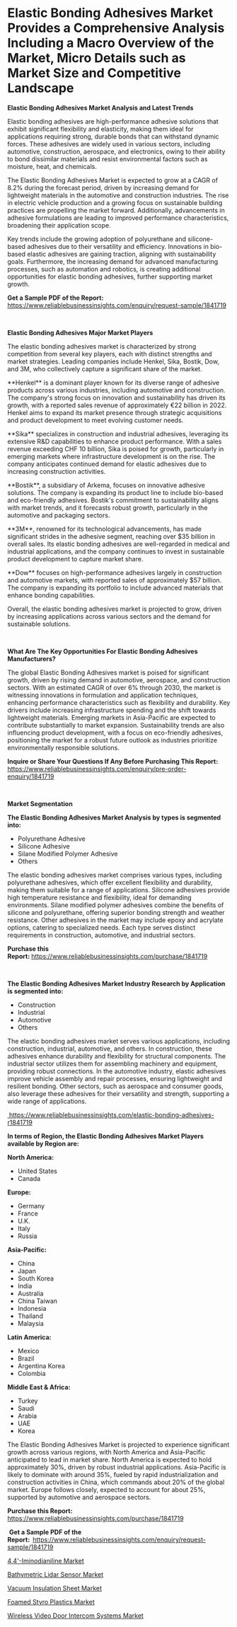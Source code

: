 <p><h1>Elastic Bonding Adhesives Market Provides a Comprehensive Analysis Including a Macro Overview of the Market, Micro Details such as Market Size and Competitive Landscape</h1></p><p><strong>Elastic Bonding Adhesives Market Analysis and Latest Trends</strong></p>
<p><p>Elastic bonding adhesives are high-performance adhesive solutions that exhibit significant flexibility and elasticity, making them ideal for applications requiring strong, durable bonds that can withstand dynamic forces. These adhesives are widely used in various sectors, including automotive, construction, aerospace, and electronics, owing to their ability to bond dissimilar materials and resist environmental factors such as moisture, heat, and chemicals.</p><p>The Elastic Bonding Adhesives Market is expected to grow at a CAGR of 8.2% during the forecast period, driven by increasing demand for lightweight materials in the automotive and construction industries. The rise in electric vehicle production and a growing focus on sustainable building practices are propelling the market forward. Additionally, advancements in adhesive formulations are leading to improved performance characteristics, broadening their application scope.</p><p>Key trends include the growing adoption of polyurethane and silicone-based adhesives due to their versatility and efficiency. Innovations in bio-based elastic adhesives are gaining traction, aligning with sustainability goals. Furthermore, the increasing demand for advanced manufacturing processes, such as automation and robotics, is creating additional opportunities for elastic bonding adhesives, further supporting market growth.</p></p>
<p><strong>Get a Sample PDF of the Report:&nbsp;</strong> <a href="https://www.reliablebusinessinsights.com/enquiry/request-sample/1841719?utm_campaign=63&utm_medium=2&utm_source=Github&utm_content=ia&utm_term=19102024&utm_id=elastic-bonding-adhesives">https://www.reliablebusinessinsights.com/enquiry/request-sample/1841719</a></p>
<p>&nbsp;</p>
<p><strong>Elastic Bonding Adhesives Major Market Players</strong></p>
<p><p>The elastic bonding adhesives market is characterized by strong competition from several key players, each with distinct strengths and market strategies. Leading companies include Henkel, Sika, Bostik, Dow, and 3M, who collectively capture a significant share of the market.</p><p>**Henkel** is a dominant player known for its diverse range of adhesive products across various industries, including automotive and construction. The company's strong focus on innovation and sustainability has driven its growth, with a reported sales revenue of approximately €22 billion in 2022. Henkel aims to expand its market presence through strategic acquisitions and product development to meet evolving customer needs.</p><p>**Sika** specializes in construction and industrial adhesives, leveraging its extensive R&D capabilities to enhance product performance. With a sales revenue exceeding CHF 10 billion, Sika is poised for growth, particularly in emerging markets where infrastructure development is on the rise. The company anticipates continued demand for elastic adhesives due to increasing construction activities.</p><p>**Bostik**, a subsidiary of Arkema, focuses on innovative adhesive solutions. The company is expanding its product line to include bio-based and eco-friendly adhesives. Bostik's commitment to sustainability aligns with market trends, and it forecasts robust growth, particularly in the automotive and packaging sectors.</p><p>**3M**, renowned for its technological advancements, has made significant strides in the adhesive segment, reaching over $35 billion in overall sales. Its elastic bonding adhesives are well-regarded in medical and industrial applications, and the company continues to invest in sustainable product development to capture market share.</p><p>**Dow** focuses on high-performance adhesives largely in construction and automotive markets, with reported sales of approximately $57 billion. The company is expanding its portfolio to include advanced materials that enhance bonding capabilities.</p><p>Overall, the elastic bonding adhesives market is projected to grow, driven by increasing applications across various sectors and the demand for sustainable solutions.</p></p>
<p>&nbsp;</p>
<p><strong>What Are The Key Opportunities For Elastic Bonding Adhesives Manufacturers?</strong></p>
<p><p>The global Elastic Bonding Adhesives market is poised for significant growth, driven by rising demand in automotive, aerospace, and construction sectors. With an estimated CAGR of over 6% through 2030, the market is witnessing innovations in formulation and application techniques, enhancing performance characteristics such as flexibility and durability. Key drivers include increasing infrastructure spending and the shift towards lightweight materials. Emerging markets in Asia-Pacific are expected to contribute substantially to market expansion. Sustainability trends are also influencing product development, with a focus on eco-friendly adhesives, positioning the market for a robust future outlook as industries prioritize environmentally responsible solutions.</p></p>
<p><strong>Inquire or Share Your Questions If Any Before Purchasing This Report:</strong> <a href="https://www.reliablebusinessinsights.com/enquiry/pre-order-enquiry/1841719?utm_campaign=63&utm_medium=2&utm_source=Github&utm_content=ia&utm_term=19102024&utm_id=elastic-bonding-adhesives">https://www.reliablebusinessinsights.com/enquiry/pre-order-enquiry/1841719</a></p>
<p>&nbsp;</p>
<p><strong>Market Segmentation</strong></p>
<p><strong>The Elastic Bonding Adhesives Market Analysis by types is segmented into:</strong></p>
<p><ul><li>Polyurethane Adhesive</li><li>Silicone Adhesive</li><li>Silane Modified Polymer Adhesive</li><li>Others</li></ul></p>
<p><p>The elastic bonding adhesives market comprises various types, including polyurethane adhesives, which offer excellent flexibility and durability, making them suitable for a range of applications. Silicone adhesives provide high temperature resistance and flexibility, ideal for demanding environments. Silane modified polymer adhesives combine the benefits of silicone and polyurethane, offering superior bonding strength and weather resistance. Other adhesives in the market may include epoxy and acrylate options, catering to specialized needs. Each type serves distinct requirements in construction, automotive, and industrial sectors.</p></p>
<p><strong>Purchase this Report:&nbsp;</strong><a href="https://www.reliablebusinessinsights.com/purchase/1841719?utm_campaign=63&utm_medium=2&utm_source=Github&utm_content=ia&utm_term=19102024&utm_id=elastic-bonding-adhesives">https://www.reliablebusinessinsights.com/purchase/1841719</a></p>
<p>&nbsp;</p>
<p><strong>The Elastic Bonding Adhesives Market Industry Research by Application is segmented into:</strong></p>
<p><ul><li>Construction</li><li>Industrial</li><li>Automotive</li><li>Others</li></ul></p>
<p><p>The elastic bonding adhesives market serves various applications, including construction, industrial, automotive, and others. In construction, these adhesives enhance durability and flexibility for structural components. The industrial sector utilizes them for assembling machinery and equipment, providing robust connections. In the automotive industry, elastic adhesives improve vehicle assembly and repair processes, ensuring lightweight and resilient bonding. Other sectors, such as aerospace and consumer goods, also leverage these adhesives for their versatility and strength, supporting a wide range of applications.</p></p>
<p><a href="https://www.reliablebusinessinsights.com/elastic-bonding-adhesives-r1841719?utm_campaign=63&utm_medium=2&utm_source=Github&utm_content=ia&utm_term=19102024&utm_id=elastic-bonding-adhesives">&nbsp;https://www.reliablebusinessinsights.com/elastic-bonding-adhesives-r1841719</a></p>
<p><strong>In terms of Region, the Elastic Bonding Adhesives Market Players available by Region are:</strong></p>
<p>
    <p> <strong> North America: </strong>
        <ul>
            <li>United States</li>
            <li>Canada</li>
        </ul>
        </p> 
    <p> <strong> Europe: </strong>
        <ul>
            <li>Germany</li>
            <li>France</li>
            <li>U.K.</li>
            <li>Italy</li>
            <li>Russia</li>
        </ul>
        </p> 
    <p> <strong> Asia-Pacific: </strong>
        <ul>
            <li>China</li>
            <li>Japan</li>
            <li>South Korea</li>
            <li>India</li>
            <li>Australia</li>
            <li>China Taiwan</li>
            <li>Indonesia</li>
            <li>Thailand</li>
            <li>Malaysia</li>
        </ul>
        </p> 
    <p> <strong> Latin America: </strong>
        <ul>
            <li>Mexico</li>
            <li>Brazil</li>
            <li>Argentina Korea</li>
            <li>Colombia</li>
        </ul>
        </p> 
    <p> <strong> Middle East & Africa: </strong>
        <ul>
            <li>Turkey</li>
            <li>Saudi</li>
            <li>Arabia</li>
            <li>UAE</li>
            <li>Korea</li>
        </ul>
    </p>
    </p>
<p><p>The Elastic Bonding Adhesives Market is projected to experience significant growth across various regions, with North America and Asia-Pacific anticipated to lead in market share. North America is expected to hold approximately 30%, driven by robust industrial applications. Asia-Pacific is likely to dominate with around 35%, fueled by rapid industrialization and construction activities in China, which commands about 20% of the global market. Europe follows closely, expected to account for about 25%, supported by automotive and aerospace sectors.</p></p>
<p><strong>Purchase this Report: </strong><a href="https://www.reliablebusinessinsights.com/purchase/1841719?utm_campaign=63&utm_medium=2&utm_source=Github&utm_content=ia&utm_term=19102024&utm_id=elastic-bonding-adhesives">https://www.reliablebusinessinsights.com/purchase/1841719</a></p>
<p>&nbsp;<strong>Get a Sample PDF of the Report:&nbsp;&nbsp;</strong><a href="https://www.reliablebusinessinsights.com/enquiry/request-sample/1841719?utm_campaign=63&utm_medium=2&utm_source=Github&utm_content=ia&utm_term=19102024&utm_id=elastic-bonding-adhesives">https://www.reliablebusinessinsights.com/enquiry/request-sample/1841719</a></p>
<p><strong></strong></p>
<p><p><a href="https://github.com/rovj3gerson/Market-Research-Report-List-1/blob/main/44-iminodianiline-market.md?utm_campaign=63&utm_medium=2&utm_source=Github&utm_content=ia&utm_term=19102024&utm_id=elastic-bonding-adhesives">4,4'-Iminodianiline Market</a></p><p><a href="https://issuu.com/reportprime-2/docs/bathymetric-lidar-sensor-market-siz_d7defd7be34ca5?utm_campaign=63&utm_medium=2&utm_source=Github&utm_content=ia&utm_term=19102024&utm_id=elastic-bonding-adhesives">Bathymetric Lidar Sensor Market</a></p><p><a href="https://www.linkedin.com/pulse/strategic-insights-global-vacuum-insulation-sheet-market-trends-4qlvf?utm_campaign=63&utm_medium=2&utm_source=Github&utm_content=ia&utm_term=19102024&utm_id=elastic-bonding-adhesives">Vacuum Insulation Sheet Market</a></p><p><a href="https://www.linkedin.com/pulse/navigating-foamed-styro-plastics-market-expert-analysis-forecast-jqdzf?utm_campaign=63&utm_medium=2&utm_source=Github&utm_content=ia&utm_term=19102024&utm_id=elastic-bonding-adhesives">Foamed Styro Plastics Market</a></p><p><a href="https://issuu.com/reportprime-2/docs/wireless-video-door-intercom-system_d6e88751697d95?utm_campaign=63&utm_medium=2&utm_source=Github&utm_content=ia&utm_term=19102024&utm_id=elastic-bonding-adhesives">Wireless Video Door Intercom Systems Market</a></p></p>